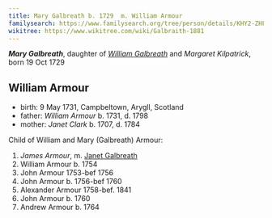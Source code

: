 ```yaml
---
title: Mary Galbreath b. 1729  m. William Armour
familysearch: https://www.familysearch.org/tree/person/details/KHY2-ZHF
wikitree: https://www.wikitree.com/wiki/Galbraith-1881
---
```

***Mary Galbreath***, daughter of  [*William Galbreath*](galbreath-william-1701.md) and *Margaret Kilpatrick*, born 19 Oct 1729


## William Armour

- birth: 9 May 1731, Campbeltown, Arygll, Scotland
- father: *William Armour* b. 1731, d. 1798
- mother: *Janet Clark* b. 1707, d. 1784

Child of William and Mary (Galbreath) Armour:

1. *James Armour*, m. [Janet Galbreath](galbreath-janet-1752.md)
2. William Armour b. 1754
3. John Armour 1753-bef 1756
4. John Armour b. 1756-bef 1760
5. Alexander Armour 1758-bef. 1841
6. John Armour b. 1760
7. Andrew Armour b. 1764
